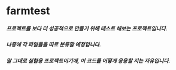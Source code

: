 # farmtest
##### 프로젝트를 보다 더 성공적으로 만들기 위해 테스트 해보는 프로젝트입니다.
##### 나중에 각 파일들을 따로 분류할 예정입니다.
##### 말 그대로 실험용 프로젝트이기에, 이 코드를 어떻게 응용할 지는 자유입니다.

